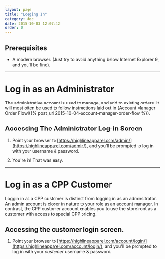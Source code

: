 ```yaml
---
layout: page
title: "Logging In"
category: doc
date: 2015-10-03 12:07:42
order: 0
---
```


## Prerequisites

* A modern browser. (Just try to avoid anything below Internet Explorer 9, and you'll be fine).

---------------------

# Log in as an Administrator

The administrative account is used to manage, and add to existing orders. It will most often be used to follow instructions laid out in [Account Manager Order Flow]({% post_url 2015-10-04-account-manager-order-flow %}).

## Accessing The Administrator Log-in Screen

1. Point your browser to [https://highlineapparel.com/admin/](https://highlineapparel.com/admin/), and you'll be prompted to log in with your username & password.

2. You're in! That was easy.

---------------------

# Log in as a CPP Customer

Loggin in as a CPP customer is distinct from logging in as an adminsitrator. An admin account is closer in nature to your role as an account manager. In contrast, the CPP customer account enables you to use the storefront as a customer with access to special CPP pricing.

## Accessing the customer login screen.

1. Point your browser to [https://highlineapparel.com/account/login/](https://highlineapparel.com/account/login/), and you'll be prompted to log in with your *customer* username & password.
